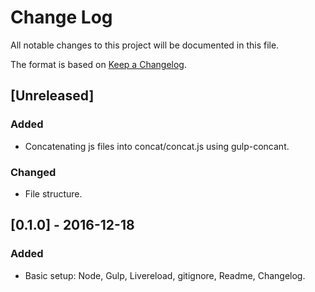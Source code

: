 
# Change Log
All notable changes to this project will be documented in this file.

The format is based on [Keep a Changelog](http://keepachangelog.com/).

## [Unreleased]
### Added
- Concatenating js files into concat/concat.js using gulp-concant.

### Changed
- File structure.

## [0.1.0] - 2016-12-18
### Added
- Basic setup: Node, Gulp, Livereload, gitignore, Readme, Changelog.